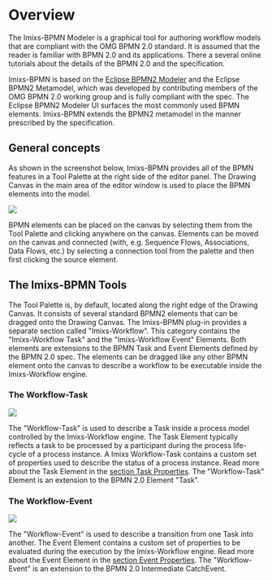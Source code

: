 # Overview

The Imixs-BPMN Modeler is a graphical tool for authoring workflow models that are compliant with the OMG BPMN 2.0 standard.  It is assumed that the reader is familiar with BPMN 2.0 and
its applications. There a several online tutorials about the details of the BPMN 2.0 and the 
specification.
 
Imixs-BPMN is based on the [Eclipse BPMN2 Modeler](https://www.eclipse.org/bpmn2-modeler/) and the Eclipse BPMN2 Metamodel, which was developed by contributing members of the OMG BPMN 2.0 working group and is fully compliant with the spec. The Eclipse BPMN2 Modeler UI surfaces the most commonly used BPMN elements.  Imixs-BPMN extends the BPMN2 metamodel in the manner prescribed by the specification.
 
## General concepts 

As shown in the screenshot below, Imixs-BPMN provides all of the BPMN features in a Tool Palette at  the right side of the editor panel. The Drawing Canvas in the main area of the editor window is used to place the BPMN elements into the model.
 
<img src="../images/modelling/bpmn_screen_03.png"/>


BPMN elements can be placed on the canvas by selecting them from the Tool Palette and clicking anywhere on the canvas. Elements can be moved on the canvas and
connected (with, e.g. Sequence Flows, Associations, Data Flows, etc.) by selecting a connection tool from the palette and then first clicking the source element.
 
## The Imixs-BPMN Tools

The Tool Palette is, by default, located along the right edge of the Drawing Canvas. It consists of several standard BPMN2 elements that can be dragged onto the Drawing Canvas. The Imixs-BPMN plug-in provides a separate section called "Imixs-Workflow". This category contains the  "Imixs-Workflow Task" and the "Imixs-Workflow Event" Elements. Both elements are extensions to the BPMN Task and Event Elements defined by the BPMN 2.0 spec. The elements can be dragged like any other BPMN element onto the canvas to describe a workflow to  be executable inside the Imixs-Workflow engine.


### The Workflow-Task

<img src="../images/modelling/bpmn_screen_04.png"/>

The "Workflow-Task" is used to describe a Task inside a process model controlled by the Imixs-Workflow engine. The Task Element typically reflects a task to be processed by a participant during the process life-cycle of a process instance. A Imixs Workflow-Task contains a custom set of properties used to describe the status of a process instance. Read more about the Task Element in the [section Task Properties](process.html). The "Workflow-Task" Element is an extension to the BPMN 2.0 Element "Task". 
 
### The Workflow-Event

<img src="../images/modelling/bpmn_screen_05.png"/>

The "Workflow-Event" is used to describe a transition from one Task into another. The Event Element contains a custom set of properties to be evaluated during the execution by the Imixs-Workflow engine. Read more about the Event Element in the [section Event Properties](activities.html). The "Workflow-Event" is an extension to the BPMN 2.0 Intermediate CatchEvent.
 